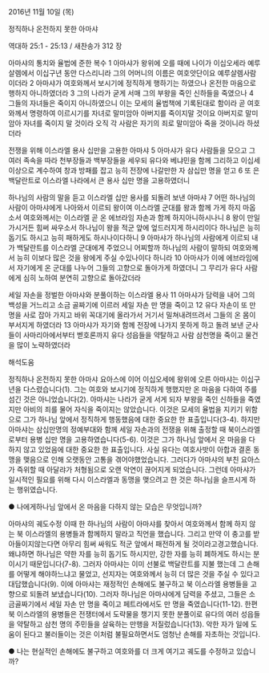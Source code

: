 2016년 11월 10일 (목)

정직하나 온전하지 못한 아마샤



역대하 25:1 - 25:13 / 새찬송가 312 장


아마샤의 통치와 율법에 준한 복수
1 아마샤가 왕위에 오를 때에 나이가 이십오세라 예루살렘에서 이십구년 동안 다스리니라 그의 어머니의 이름은 여호앗단이요 예루살렘사람이더라 2 아마샤가 여호와께서 보시기에 정직하게 행하기는 하였으나 온전한 마음으로 행하지 아니하였더라 3 그의 나라가 굳게 서매 그의 부왕을 죽인 신하들을 죽였으나 4 그들의 자녀들은 죽이지 아니하였으니 이는 모세의 율법책에 기록된대로 함이라 곧 여호와께서 명령하여 이르시기를 자녀로 말미암아 아버지를 죽이지말 것이요 아버지로 말미암아 자녀를 죽이지 말 것이라 오직 각 사람은 자기의 죄로 말미암아 죽을 것이니라 하셨더라

전쟁을 위해 이스라엘 용사 십만을 고용한 아마샤
5 아마샤가 유다 사람들을 모으고 그 여러 족속을 따라 천부장들과 백부장들을 세우되 유다와 베냐민을 함께 그리하고 이십세 이상으로 계수하여 창과 방패를 잡고 능히 전장에 나갈만한 자 삼십만 명을 얻고 6 또 은백달란트로 이스라엘 나라에서 큰 용사 십만 명을 고용하였더니 

하나님의 사람의 말을 듣고 이스라엘 십만 용사를 되돌려 보낸 아마샤
7 어떤 하나님의 사람이 아마샤에게 나아와서 이르되 왕이여 이스라엘 군대를 왕과 함께 가게 하지 마옵소서 여호와께서는 이스라엘 곧 온 에브라임 자손과 함께 하지아니하시나니 8 왕이 만일 가시거든 힘써 싸우소서 하나님이 왕을 적군 앞에 엎드러지게 하시리이다 하나님은 능히 돕기도 하시고 능히 패하게도 하시나이다하니 9 아마샤가 하나님의 사람에게 이르되 내가 백달란트를 이스라엘 군대에게 주었으니 어찌할까 하나님의 사람이 말하되 여호와께서 능히 이보다 많은 것을 왕에게 주실 수있나이다 하니라 10 아마샤가 이에 에브라임에서 자기에게 온 군대를 나누어 그들의 고향으로 돌아가게 하였더니 그 무리가 유다 사람에게 심히 노하여 분연히 고향으로 돌아갔더라

세일 자손을 정벌한 아마샤와 분풀이하는 이스라엘 용사
11 아마샤가 담력을 내어 그의 백성을 거느리고 소금 골짜기에 이르러 세일 자손 만 명을 죽이고 12 유다 자손이 또 만 명을 사로 잡아 가지고 바위 꼭대기에 올라가서 거기서 밀쳐내려뜨려서 그들의 온 몸이 부서지게 하였더라 13 아마샤가 자기와 함께 전장에 나가지 못하게 하고 돌려 보낸 군사들이 사마리아에서부터 벧호론까지 유다 성읍들을 약탈하고 사람 삼천명을 죽이고 물건을 많이 노략하였더라

해석도움





정직하나 온전하지 못한 아마샤
요아스에 이어 이십오세에 왕위에 오른 아마샤는 이십구년을 다스렸습니다(1). 그는 여호와 보시기에 정직하게 행했지만 온 마음을 다하여 주를 섬긴 것은 아니었습니다(2). 아마샤는 나라가 굳게 서게 되자 부왕을 죽인 신하들을 죽였지만 아비의 죄를 물어 자식을 죽이지는 않았습니다. 이것은 모세의 율법을 지키기 위함으로 그가 하나님 앞에서 정직하게 행동했음에 대한 중요한 한 표출입니다(3-4). 하지만 아마샤는 삼십만명의 정예부대와 함께 세일 자손과의 전쟁을 위해 출정할 때 북이스라엘로부터 용병 십만 명을 고용하였습니다(5-6). 이것은 그가 하나님 앞에서 온 마음을 다하지 않고 있었음에 대한 중요한 한 표출입니다. 사실 유다는 여호사밧이 아합과 결혼 동맹을 맺음으로 인해 오랫동안 고통을 겪어야했었습니다. 그러다가 아마샤의 부친 요아스가 즉위할 때 아달랴가 처형됨으로 오랜 악연이 끊어지게 되었습니다. 그런데 아마샤가 일시적인 필요를 위해 다시 이스라엘과 동맹을 맺으려고 한 것은 하나님을 슬프시게 하는 행위였습니다.

● 나에게하나님 앞에서 온 마음을 다하지 않는 모습은 무엇입니까?

아마샤의 궤도수정
이때 한 하나님의 사람이 아마샤를 찾아서 여호와께서 함께 하지 않는 북 이스라엘의 용병들과 함께하지 말라고 직언을 했습니다. 그리고 만약 이 충고를 받아들이지않는다면 아무리 힘써 싸워도 적군 앞에서 패전하게 될 것이라고경고했습니다. 왜냐하면 하나님은 약한 자를 능히 돕기도 하시지만, 강한 자를 능히 폐하게도 하시는 분이시기 때문입니다(7-8). 그러자 아마샤는 이미 선불로 백달란트를 지불 했는데 그 손해를 어떻게 해야하느냐고 물었고, 선지자는 여호와께서 능히 더 많은 것을 주실 수 있다고 대답했습니다(9). 이에 아마샤는 재정적인 손해에도 불구하고 북 이스라엘 용병들을 고향으로 되돌려 보냈습니다(10). 그러자 하나님은 아마샤에게 담력을 주셨고, 그들은 소금골짜기에서 세일 자손 만 명을 죽이고 페트라에서도 만 명을 죽였습니다(11-12). 한편 북 이스라엘의 용병들은 전쟁터에서 도략물을 챙기지 못한 분풀이로 유다의 여러 성읍들을 약탈하고 삼천 명의 주민들을 살육하는 만행을 저질렀습니다(13). 악한 자가 일에 도움이 된다고 불러들이는 것은 이처럼 불필요하면서도 엄청난 손해를 자초하는 것입니다.

● 나는 현실적인 손해에도 불구하고 여호와를 더 크게 여기고 궤도를 수정하고 있습니까?